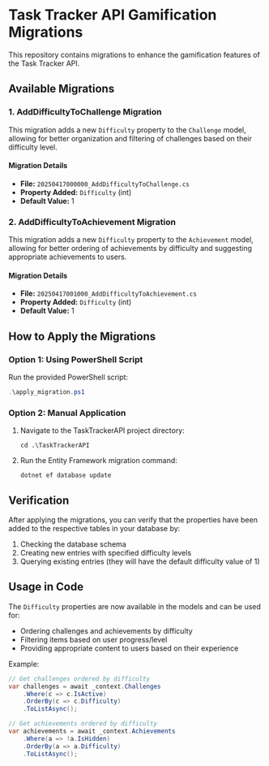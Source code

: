 # Task Tracker API Gamification Migrations

This repository contains migrations to enhance the gamification features of the Task Tracker API.

## Available Migrations

### 1. AddDifficultyToChallenge Migration

This migration adds a new `Difficulty` property to the `Challenge` model, allowing for better organization and filtering of challenges based on their difficulty level.

#### Migration Details

- **File:** `20250417000000_AddDifficultyToChallenge.cs`
- **Property Added:** `Difficulty` (int)
- **Default Value:** 1

### 2. AddDifficultyToAchievement Migration

This migration adds a new `Difficulty` property to the `Achievement` model, allowing for better ordering of achievements by difficulty and suggesting appropriate achievements to users.

#### Migration Details

- **File:** `20250417001000_AddDifficultyToAchievement.cs`
- **Property Added:** `Difficulty` (int)
- **Default Value:** 1

## How to Apply the Migrations

### Option 1: Using PowerShell Script

Run the provided PowerShell script:

```powershell
.\apply_migration.ps1
```

### Option 2: Manual Application

1. Navigate to the TaskTrackerAPI project directory:
   ```
   cd .\TaskTrackerAPI
   ```

2. Run the Entity Framework migration command:
   ```
   dotnet ef database update
   ```

## Verification

After applying the migrations, you can verify that the properties have been added to the respective tables in your database by:

1. Checking the database schema
2. Creating new entries with specified difficulty levels
3. Querying existing entries (they will have the default difficulty value of 1)

## Usage in Code

The `Difficulty` properties are now available in the models and can be used for:

- Ordering challenges and achievements by difficulty
- Filtering items based on user progress/level
- Providing appropriate content to users based on their experience

Example:
```csharp
// Get challenges ordered by difficulty
var challenges = await _context.Challenges
    .Where(c => c.IsActive)
    .OrderBy(c => c.Difficulty)
    .ToListAsync();

// Get achievements ordered by difficulty
var achievements = await _context.Achievements
    .Where(a => !a.IsHidden)
    .OrderBy(a => a.Difficulty)
    .ToListAsync();
``` 